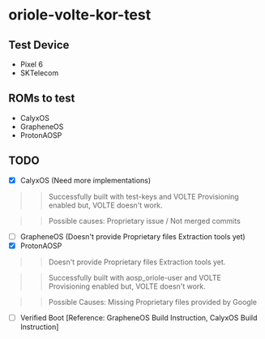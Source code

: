 # oriole-volte-kor-test

## Test Device
* Pixel 6
* SKTelecom

## ROMs to test
* CalyxOS
* GrapheneOS
* ProtonAOSP 

## TODO
- [x] CalyxOS (Need more implementations)
>> Successfully built with test-keys and VOLTE Provisioning enabled but, VOLTE doesn't work. 

>> Possible causes: Proprietary issue / Not merged commits
- [ ] GrapheneOS (Doesn't provide Proprietary files Extraction tools yet)
- [x] ProtonAOSP
>> Doesn't provide Proprietary files Extraction tools yet.

>> Successfully built with aosp_oriole-user and VOLTE Provisioning enabled but, VOLTE doesn't work.

>> Possible Causes: Missing Proprietary files provided by Google

- [ ] Verified Boot [Reference: GrapheneOS Build Instruction, CalyxOS Build Instruction]
